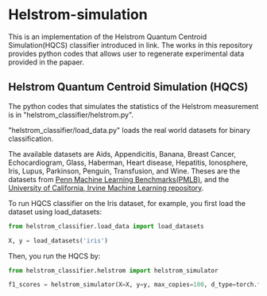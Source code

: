 # Helstrom-simulation

This is an implementation of the Helstrom Quantum Centroid Simulation(HQCS) classifier introduced in link.
The works in this repository provides python codes that allows user to regenerate experimental data provided in the papaer.

## Helstrom Quantum Centroid Simulation (HQCS)

The python codes that simulates the statistics of the Helstrom measurement is in "helstrom_classifier/helstrom.py". 

"helstrom_classifier/load_data.py" loads the real world datasets for binary classification.

The available datasets are Aids, Appendicitis, Banana, Breast Cancer, Echocardiogram, Glass, Haberman, Heart disease, Hepatitis, Ionosphere, Iris, Lupus, Parkinson, Penguin, Transfusion, and Wine. Theses are the datasets from [Penn Machine Learning Benchmarks(PMLB)][1], and the [University of California, Irvine Machine Learning repository][2].

To run HQCS classifier on the Iris dataset, for example, you first load the dataset using load_datasets:

```python
from helstrom_classifier.load_data import load_datasets

X, y = load_datasets('iris')
```

Then, you run the HQCS by:

```python
from helstrom_classifier.helstrom import helstrom_simulator

f1_scores = helstrom_simulator(X=X, y=y, max_copies=100, d_type=torch.float64, name='iris', start=1, step_size=0.25)
```

[1]: https://arxiv.org/abs/2012.00058
[2]: https://archive.ics.uci.edu/about
